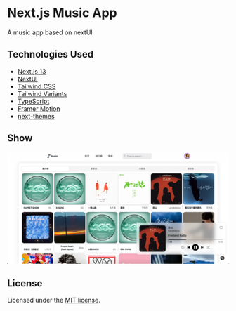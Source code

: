 # Next.js Music App

A music app based on nextUI

## Technologies Used

- [Next.js 13](https://nextjs.org/docs/getting-started)
- [NextUI](https://nextui.org)
- [Tailwind CSS](https://tailwindcss.com)
- [Tailwind Variants](https://tailwind-variants.org)
- [TypeScript](https://www.typescriptlang.org)
- [Framer Motion](https://www.framer.com/motion)
- [next-themes](https://github.com/pacocoursey/next-themes)

## Show

![Computer terminal](./public/example/computer.png)

## License

Licensed under the [MIT license](https://github.com/nextui-org/next-pages-template/blob/main/LICENSE).